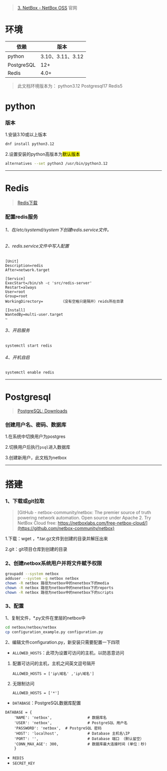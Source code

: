 > [3. NetBox - NetBox OSS](https://netboxlabs.com/docs/netbox/en/stable/installation/3-netbox/#__tabbed_3_2)
>官网
# 环境

| 依赖         | 版本             |
| ---------- | -------------- |
| python     | 3.10、3.11、3.12 |
| PostgreSQL | 12+            |
| Redis      | 4.0+           |
> 此文档环境版本为：
> python3.12
> Postgresql17
> Redis5
# python
### 版本
1.安装3.10或以上版本
```bash
dnf install python3.12  
```
2.设置安装的python高版本为<mark>默认版本</mark>
```bash
alternatives --set python3 /usr/bin/python3.12
```

---
# Redis

> [Redis下载](https://www.redis.net.cn/download/)
### 配置redis服务
###### 1、在/etc/systemd/system下创建redis.service文件。
###### 2、redis.service文件中写入配置
```shell
[Unit]
Description=redis
After=network.target

[Service]
ExecStart=/bin/sh -c 'src/redis-server'
Restart=always
User=root
Group=root
WorkingDirectory=        （没有空格只是隔开）reids所在目录

[Install]
WantedBy=multi-user.target
~
```
###### 3、开启服务
```shell
systemctl start redis
```
###### 4、开机自启
```bash
systemctl enable redis
```
---
# Postgresql

> [PostgreSQL: Downloads](https://www.postgresql.org/download/)

### 创建用户名、密码、数据库
1.在系统中切换用户为postgres

2.切换用户后执行`psql`进入数据库

3.创建新用户，此文档为netbox


---
# 搭建
### 1、下载或git拉取
> [GitHub - netbox-community/netbox: The premier source of truth powering network automation. Open source under Apache 2. Try NetBox Cloud free: https://netboxlabs.com/free-netbox-cloud/](https://github.com/netbox-community/netbox)

1.下载：wget ，*.tar.gz文件到创建的目录并解压出来

2.git：git项目仓库到创建的目录

### 2、创建netbox系统用户并将文件赋予权限
```bash
groupadd --system netbox
adduser --system -g netbox netbox
chown -R netbox 路径为netbox中的nenetbox下的media
chown -R netbox 路径为netbox中的nenetbox下的reports
chown -R netbox 路径为netbox中的nenetbox下的scripts
```
### 3、配置
1、复制文件，*.py文件在里层的netbox中
```bash
cd netbox/netbox/netbox
cp configuration_example.py configuration.py
```
2、编辑文件configuration.py，新安装只需要配置一下四项
- `ALLOWED_HOSTS`：此项为设置可访问的主机，以防恶意访问
1. 配置可访问的主机，主机之间英文逗号隔开
	
	`ALLOWED_HOSTS = ['ip\域名' ,'ip\域名']`
2. 无限制访问
	
	`ALLOWED_HOSTS = ['*']`
- `DATABASE`：PostgreSQL数据库配置
```
DATABASE = { 
	'NAME': 'netbox',                # 数据库名
	'USER': 'netbox',                # PostgreSQL 用户名 
	'PASSWORD': 'netbox',  # PostgreSQL 密码 
	'HOST': 'localhost',             # Database 主机名\IP
	'PORT': '',                      # Database 端口 （默认留空） 
	'CONN_MAX_AGE': 300,             # 数据库最大连接时间 (单位：秒) 
	}
```
- `REDIS`
- `SECRET_KEY`


